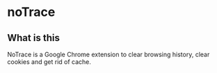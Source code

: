 # noTrace

## What is this
NoTrace is a Google Chrome extension to clear browsing history, clear cookies and get rid of cache.  
